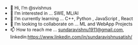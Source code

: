 - 👋 Hi, I’m @svishnus
- 👀 I’m interested in ... SWE, ML/AI
- 🌱 I’m currently learning ... C++, Python , JavaScript , React
- 💞️ I’m looking to collaborate on ... ML and WebApp Projects
- 📫 How to reach me ... sundaravishnu1911@gmail.com, linkedin:https://www.linkedin.com/in/sundaravishnusatish/

<!---
svishnus/svishnus is a ✨ special ✨ repository because its `README.md` (this file) appears on your GitHub profile.
You can click the Preview link to take a look at your changes.
--->

